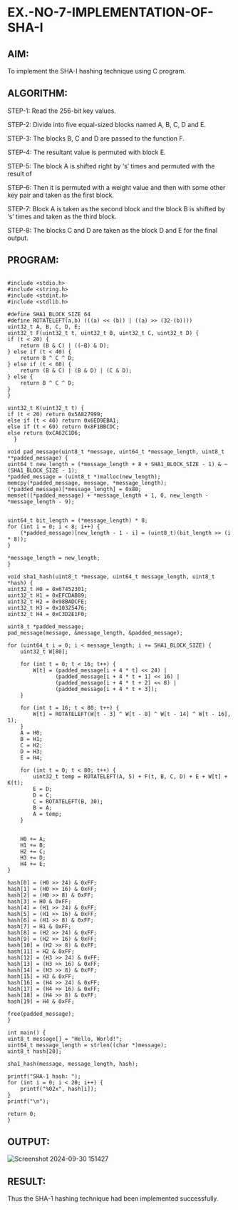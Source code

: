 # EX.-NO-7-IMPLEMENTATION-OF-SHA-I

## AIM:
  To implement the SHA-I hashing technique using C program.
  
## ALGORITHM:

  STEP-1: Read the 256-bit key values.
  
  STEP-2: Divide into five equal-sized blocks named A, B, C, D and E.
  
  STEP-3: The blocks B, C and D are passed to the function F.
  
  STEP-4: The resultant value is permuted with block E.
  
  STEP-5: The block A is shifted right by ‘s’ times and permuted with the result of
  
  
  STEP-6: Then it is permuted with a weight value and then with some other key pair and taken as the first block.
  
  STEP-7: Block A is taken as the second block and the block B is shifted by ‘s’ times and taken as the third block.
  
  STEP-8: The blocks C and D are taken as the block D and E for the final output.

## PROGRAM:
```

#include <stdio.h>
#include <string.h>
#include <stdint.h>
#include <stdlib.h> 

#define SHA1_BLOCK_SIZE 64
#define ROTATELEFT(a,b) (((a) << (b)) | ((a) >> (32-(b))))
uint32_t A, B, C, D, E;
uint32_t F(uint32_t t, uint32_t B, uint32_t C, uint32_t D) {
if (t < 20) {
    return (B & C) | ((~B) & D);
} else if (t < 40) {
    return B ^ C ^ D;
} else if (t < 60) {
    return (B & C) | (B & D) | (C & D);
} else {
    return B ^ C ^ D;
}
}

uint32_t K(uint32_t t) {
if (t < 20) return 0x5A827999;
else if (t < 40) return 0x6ED9EBA1;
else if (t < 60) return 0x8F1BBCDC;
else return 0xCA62C1D6;
  }

void pad_message(uint8_t *message, uint64_t *message_length, uint8_t **padded_message) {
uint64_t new_length = (*message_length + 8 + SHA1_BLOCK_SIZE - 1) & ~(SHA1_BLOCK_SIZE - 1);
*padded_message = (uint8_t *)malloc(new_length);
memcpy(*padded_message, message, *message_length);
(*padded_message)[*message_length] = 0x80;  
memset((*padded_message) + *message_length + 1, 0, new_length - *message_length - 9);


uint64_t bit_length = (*message_length) * 8;  
for (int i = 0; i < 8; i++) {
    (*padded_message)[new_length - 1 - i] = (uint8_t)(bit_length >> (i * 8));
}

*message_length = new_length;
}

void sha1_hash(uint8_t *message, uint64_t message_length, uint8_t *hash) {
uint32_t H0 = 0x67452301;
uint32_t H1 = 0xEFCDAB89;
uint32_t H2 = 0x98BADCFE;
uint32_t H3 = 0x10325476;
uint32_t H4 = 0xC3D2E1F0;

uint8_t *padded_message;
pad_message(message, &message_length, &padded_message);

for (uint64_t i = 0; i < message_length; i += SHA1_BLOCK_SIZE) {
    uint32_t W[80];

    for (int t = 0; t < 16; t++) {
        W[t] = (padded_message[i + 4 * t] << 24) |
               (padded_message[i + 4 * t + 1] << 16) |
               (padded_message[i + 4 * t + 2] << 8) |
               (padded_message[i + 4 * t + 3]);
    }

    for (int t = 16; t < 80; t++) {
        W[t] = ROTATELEFT(W[t - 3] ^ W[t - 8] ^ W[t - 14] ^ W[t - 16], 1);
    }
    A = H0;
    B = H1;
    C = H2;
    D = H3;
    E = H4;

    for (int t = 0; t < 80; t++) {
        uint32_t temp = ROTATELEFT(A, 5) + F(t, B, C, D) + E + W[t] + K(t);
        E = D;
        D = C;
        C = ROTATELEFT(B, 30);
        B = A;
        A = temp;
    }


    H0 += A;
    H1 += B;
    H2 += C;
    H3 += D;
    H4 += E;
}

hash[0] = (H0 >> 24) & 0xFF;
hash[1] = (H0 >> 16) & 0xFF;
hash[2] = (H0 >> 8) & 0xFF;
hash[3] = H0 & 0xFF;
hash[4] = (H1 >> 24) & 0xFF;
hash[5] = (H1 >> 16) & 0xFF;
hash[6] = (H1 >> 8) & 0xFF;
hash[7] = H1 & 0xFF;
hash[8] = (H2 >> 24) & 0xFF;
hash[9] = (H2 >> 16) & 0xFF;
hash[10] = (H2 >> 8) & 0xFF;
hash[11] = H2 & 0xFF;
hash[12] = (H3 >> 24) & 0xFF;
hash[13] = (H3 >> 16) & 0xFF;
hash[14] = (H3 >> 8) & 0xFF;
hash[15] = H3 & 0xFF;
hash[16] = (H4 >> 24) & 0xFF;
hash[17] = (H4 >> 16) & 0xFF;
hash[18] = (H4 >> 8) & 0xFF;
hash[19] = H4 & 0xFF;

free(padded_message);
}

int main() {
uint8_t message[] = "Hello, World!";
uint64_t message_length = strlen((char *)message);
uint8_t hash[20];

sha1_hash(message, message_length, hash);

printf("SHA-1 hash: ");
for (int i = 0; i < 20; i++) {
    printf("%02x", hash[i]);
}
printf("\n");

return 0;
}

```

## OUTPUT:

![Screenshot 2024-09-30 151427](https://github.com/user-attachments/assets/38648806-8015-41dd-854f-06ab3b53937a)


## RESULT:
  Thus the SHA-1 hashing technique had been implemented successfully.
  

